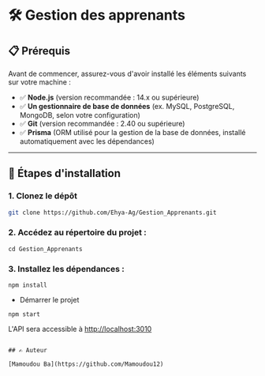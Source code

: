 # 🛠️ Gestion des apprenants

## 📋 Prérequis

Avant de commencer, assurez-vous d'avoir installé les éléments suivants sur votre machine :

- ✅ **Node.js** (version recommandée : 14.x ou supérieure)  
- ✅ **Un gestionnaire de base de données** (ex. MySQL, PostgreSQL, MongoDB, selon votre configuration)  
- ✅ **Git** (version recommandée : 2.40 ou supérieure)  
- ✅ **Prisma** (ORM utilisé pour la gestion de la base de données, installé automatiquement avec les dépendances)  

---

## 🚀 Étapes d'installation

### 1. **Clonez le dépôt**

```bash
git clone https://github.com/Ehya-Ag/Gestion_Apprenants.git
```

### 2. Accédez au répertoire du projet :

```
cd Gestion_Apprenants
```

### 3. Installez les dépendances :

```
npm install
```

- Démarrer le projet

```
npm start
```

L'API sera accessible à [http://localhost:3010](http://localhost:3100)

```

## ✍️ Auteur

[Mamoudou Ba](https://github.com/Mamoudou12)